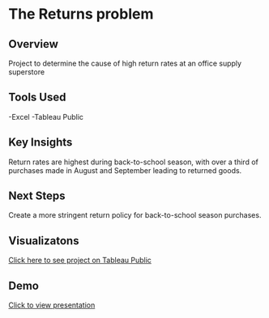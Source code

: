 # The Returns problem

## Overview
Project to determine the cause of high return rates at an office supply superstore

## Tools Used
-Excel 
-Tableau Public

## Key Insights
Return rates are highest during back-to-school season, with over a third of purchases made in August and September leading to returned goods.

## Next Steps
Create a more stringent return policy for back-to-school season purchases.

## Visualizatons
[Click here to see project on Tableau Public](https://public.tableau.com/views/KBerry_Sprint5Project/TheReturnsProblem?:language=en-US&publish=yes&:sid=&:redirect=auth&:display_count=n&:origin=viz_share_link)

## Demo
[Click to view presentation](https://www.loom.com/share/fbe2ea34a26c43a0b56520674aad495d?sid=9191996e-c624-40e4-8b3b-98bea20db908)
